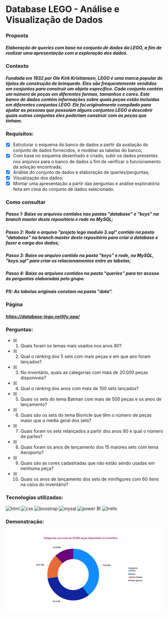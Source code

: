 # Database LEGO - Análise e Visualização de Dados 

### Proposta
##### Elaboração de queries com base no conjunto de dados da LEGO, a fim de realizar uma apresentação com a exploração dos dados.

### Contexto
##### Fundada em 1932 por Ole Kirk Kristiansen, LEGO é uma marca popular de tijolos de construção de brinquedo. Eles são frequentemente vendidos em conjuntos para construir um objeto específico. Cada conjunto contém um número de peças em diferentes formas, tamanhos e cores. Este banco de dados contém informações sobre quais peças estão incluídas em diferentes conjuntos LEGO. Ele foi originalmente compilado para ajudar as pessoas que possuíam alguns conjuntos LEGO a descobrir quais outros conjuntos eles poderiam construir com as peças que tinham. 

### Requisitos:

- [x] Estruturar o esquema do banco de dados a partir da avaliação do conjunto de dados fornecidos, e modelar as tabelas do banco;
- [x] Com base no esquema desenhado e criado, subir os dados presentes nos arquivos para o banco de dados a fim de verificar o funcionamento da solução encontrada;
- [x] Análise do conjunto de dados e elaboração de queries/perguntas;
- [x] Visualização dos dados;
- [x] Montar uma apresentação a partir das perguntas e análise exploratória feita em cima do conjunto de dados selecionado.

### Como consultar
##### Passo 1: Baixe os arquivos contidos nas pastas "database" e "keys" na branch master deste repositório e rode no MySQL;
##### Passo 2: Rode o arquivo "projeto lego modulo 3.sql" contido na pasta "database" na branch master deste repositório para criar a database e fazer a carga dos dados;
##### Passo 3: Baixe oo arquivo contido na pasta "keys" e rode, no MySQL, "keys.sql" para criar os relacionamentos entre as tabelas;
##### Passo 4: Baixe os arquivos contidos na pasta "queries" para ter acesso às perguntas elaboradas pelo grupo. 
##### PS: As tabelas originais constam na pasta "data".
### Página
##### https://database-lego.netlify.app/

### Perguntas:
- [x] 1. Quais foram os temas mais usados nos anos 80?
- [x] 2. Qual o ranking dos 5 sets com mais peças e em que ano foram lançados?
- [x] 3. No inventário, quais as categorias com mais de 20.000 peças disponíveis?
- [x] 4. Qual o ranking dos anos com mais de 100 sets lançados?
- [x] 5. Quais os sets do tema Batman com mais de 500 peças e os anos de lançamento?
- [x] 6. Quais são os sets do tema Bionicle que têm o número de peças maior que a média geral dos sets?
- [x] 7. Quais foram os sets relançados a partir dos anos 80 e qual o número de partes?
- [x] 8. Quais foram os anos de lançamento dos 15 maiores sets com tema Aeroporto?
- [x] 9. Quais são as cores cadastradas que não estão sendo usadas em nenhuma peça? 
- [x] 10. Quais os anos de lançamento dos sets de minifigures com 60 itens na caixa do inventário?

### Tecnologias utilizadas:

<div>
  <img alt="html" height="30" width="auto" src="https://cdn.jsdelivr.net/gh/devicons/devicon/icons/html5/html5-original.svg"/>
  <img alt="css" height="30" width="40" src="https://cdn.jsdelivr.net/gh/devicons/devicon/icons/css3/css3-original.svg"/>
  <img alt="boostrap" height="30" width="auto" src="https://cdn.jsdelivr.net/gh/devicons/devicon/icons/bootstrap/bootstrap-original.svg"/>
  <img alt="mysql" height="30" width="auto" src="https://cdn.jsdelivr.net/gh/devicons/devicon/icons/mysql/mysql-original.svg" />
  <img alt="power BI" height="30" width="auto" src="https://upload.wikimedia.org/wikipedia/commons/thumb/c/c9/Power_bi_logo_black.svg/1200px-Power_bi_logo_black.svg.png" />
  <img  alt="trello" height="30" width="auto" src="https://cdn.jsdelivr.net/gh/devicons/devicon/icons/trello/trello-plain.svg" />
</div>

### Demonstração:

![image](./assets/images/grafico_3.png)
